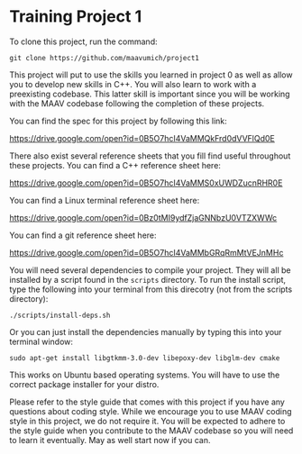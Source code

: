 # Training Project 1
To clone this project, run the command:

	git clone https://github.com/maavumich/project1

This project will put to use the skills you learned in project 0 as well as allow you to develop new
skills in C++. You will also learn to work with a preexisting codebase. This latter skill is
important since you will be working with the MAAV codebase following the completion of these
projects.

You can find the spec for this project by following this link:

https://drive.google.com/open?id=0B5O7hcI4VaMMQkFrd0dVVFlQd0E

There also exist several reference sheets that you fill find useful throughout these projects.
You can find a C++ reference sheet here:

https://drive.google.com/open?id=0B5O7hcI4VaMMS0xUWDZucnRHR0E

You can find a Linux terminal reference sheet here:

https://drive.google.com/open?id=0Bz0tMI9ydfZjaGNNbzU0VTZXWWc

You can find a git reference sheet here:

https://drive.google.com/open?id=0B5O7hcI4VaMMbGRqRmMtVEJnMHc

You will need several dependencies to compile your project. They will all be installed by a script
found in the `scripts` directory. To run the install script, type the following into your terminal
from this direcotry (not from the scripts directory):

	./scripts/install-deps.sh

Or you can just install the dependencies manually by typing this into your terminal window:

	sudo apt-get install libgtkmm-3.0-dev libepoxy-dev libglm-dev cmake

This works on Ubuntu based operating systems. You will have to use the correct package installer for
your distro.

Please refer to the style guide that comes with this project if you have any questions about coding
style. While we encourage you to use MAAV coding style in this project, we do not require it. You
will be expected to adhere to the style guide when you contribute to the MAAV codebase so you will
need to learn it eventually. May as well start now if you can.
